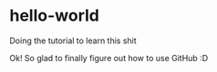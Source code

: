# hello-world
Doing the tutorial to learn this shit 

Ok! So glad to finally figure out how to use GitHub :D
